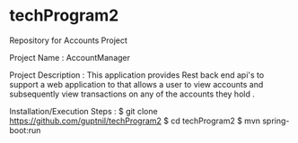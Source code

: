 # techProgram2
Repository for Accounts Project

Project Name : AccountManager

Project Description : This application provides Rest back end api's to support a web application to that allows a user to view accounts and
subsequently view transactions on any of the accounts they hold .

Installation/Execution Steps : $ git clone https://github.com/guptnil/techProgram2 $ cd techProgram2 $ mvn spring-boot:run



